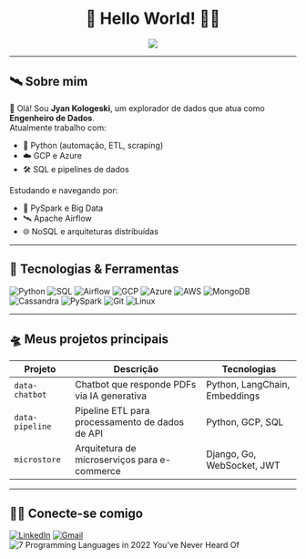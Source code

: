 <h1 align="center">🚀 Hello World! 👨‍🚀</h1>

<p align="center">
  <img src="https://readme-typing-svg.herokuapp.com?color=00F7FF&center=true&vCenter=true&lines=Engenheiro+de+Dados;Python%2C+ETL%2C+GCP%2C+Azure;Apaixonado+por+descobrir+informações+no+universo+dos+dados" />
</p>

---

## 🛰️ Sobre mim

👋 Olá! Sou **Jyan Kologeski**, um explorador de dados que atua como **Engenheiro de Dados**.  
Atualmente trabalho com:

- 🐍 Python (automação, ETL, scraping)
- ☁️ GCP e Azure
- 🛠️ SQL e pipelines de dados

Estudando e navegando por:

- 🌌 PySpark e Big Data
- 🛰️ Apache Airflow
- 🌐 NoSQL e arquiteturas distribuídas

---

## 🚀 Tecnologias & Ferramentas

![Python](https://img.shields.io/badge/-Python-000?style=flat&logo=python)
![SQL](https://img.shields.io/badge/-SQL-000?style=flat&logo=mysql)
![Airflow](https://img.shields.io/badge/-Airflow-000?style=flat&logo=apacheairflow)
![GCP](https://img.shields.io/badge/-GCP-000?style=flat&logo=googlecloud)
![Azure](https://img.shields.io/badge/-Azure-000?style=flat&logo=microsoftazure)
![AWS](https://img.shields.io/badge/-AWS-000?style=flat&logo=amazonaws)
![MongoDB](https://img.shields.io/badge/-MongoDB-000?style=flat&logo=mongodb)
![Cassandra](https://img.shields.io/badge/-Cassandra-000?style=flat&logo=apachecassandra)
![PySpark](https://img.shields.io/badge/-PySpark-000?style=flat&logo=apachespark)
![Git](https://img.shields.io/badge/-Git-000?style=flat&logo=git)
![Linux](https://img.shields.io/badge/-Linux-000?style=flat&logo=linux)

---

## 🛸 Meus projetos principais

| Projeto | Descrição | Tecnologias |
|--------|-----------|-------------|
| `data-chatbot` | Chatbot que responde PDFs via IA generativa | Python, LangChain, Embeddings |
| `data-pipeline` | Pipeline ETL para processamento de dados de API | Python, GCP, SQL |
| `microstore` | Arquitetura de microserviços para e-commerce | Django, Go, WebSocket, JWT |

---

## 👨‍🚀 Conecte-se comigo

[![LinkedIn](https://img.shields.io/badge/-LinkedIn-0e76a8?style=flat&logo=linkedin&logoColor=white)](https://www.linkedin.com/in/seu-usuario)
[![Gmail](https://img.shields.io/badge/-Email-D14836?style=flat&logo=gmail&logoColor=white)](mailto:seu)
![7 Programming Languages in 2022 You’ve Never Heard Of](https://github.com/user-attachments/assets/021aad1e-e776-43ac-9533-f3b1b5307d93)
